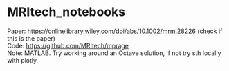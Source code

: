 # MRItech_notebooks
Paper: https://onlinelibrary.wiley.com/doi/abs/10.1002/mrm.28226 (check if this is the paper) <br> 
Code: https://github.com/MRItech/mprage <br> 
Note: MATLAB. Try working around an Octave solution, if not try sth locally with plotly.
